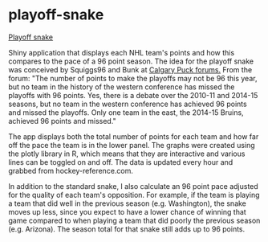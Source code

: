 # playoff-snake

[Playoff snake](https://bitly.com/playoff-snake-2018)

Shiny application that displays each NHL team's points and how this compares to the pace of a 96 point season. The idea for the playoff snake was conceived by Squiggs96 and Bunk at [Calgary Puck forums.](http://forum.calgarypuck.com/showthread.php?t=157390) From the forum: "The number of points to make the playoffs may not be 96 this year, but no team in the history of the western conference has missed the playoffs with 96 points. Yes, there is a debate over the 2010-11 and 2014-15 seasons, but no team in the western conference has achieved 96 points and missed the playoffs. Only one team in the east, the 2014-15 Bruins, achieved 96 points and missed." 

The app displays both the total number of points for each team and how far off the pace the team is in the lower panel. The graphs were created using the plotly library in R, which means that they are interactive and various lines can be toggled on and off. The data is updated every hour and grabbed from hockey-reference.com.

In addition to the standard snake, I also calculate an 96 point pace adjusted for the quality of each team's opposition. For example, if the team is playing a team that did well in the previous season (e.g. Washington), the snake moves up less, since you expect to have a lower chance of winning that game compared to when playing a team that did poorly the previous season (e.g. Arizona). The season total for that snake still adds up to 96 points. 
